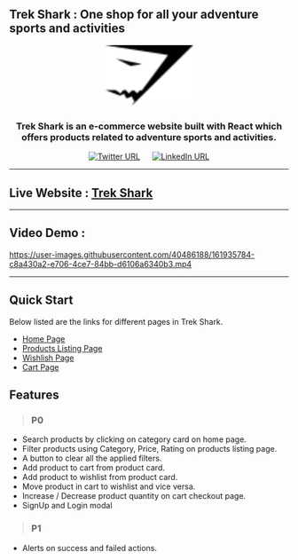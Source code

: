 ## Trek Shark : One shop for all your adventure sports and activities

<div align="center">
  <img alt="trekshark_logo" src="./src/assets/images/logo/logo.svg" height="110px" width="160px" />
  <h3>Trek Shark is an e-commerce website built with React which offers products related to adventure sports and activities.</h3>

[![Twitter URL](https://img.shields.io/twitter/url/https/twitter.com/abhi__tanwar.svg?style=social&label=Follow%20%40abhi__tanwar)](https://twitter.com/abhi__tanwar)
&emsp;
[![LinkedIn URL](https://img.shields.io/badge/LinkedIn-0077B5?style=social&logo=linkedin&logoColor=blue&label=Follow%20%40abhishek)](https://www.linkedin.com/in/abhishek-tanwar-954a6b169/)

</div>

---

## Live Website : [Trek Shark](https://trekshark.netlify.app/)

---

## Video Demo : 

https://user-images.githubusercontent.com/40486188/161935784-c8a430a2-e706-4ce7-84bb-d6106a6340b3.mp4


---

## Quick Start

Below listed are the links for different pages in Trek Shark.

- [Home Page](https://trekshark.netlify.app/)
- [Products Listing Page](https://trekshark.netlify.app/products)
- [Wishlish Page](https://trekshark.netlify.app/wishlist)
- [Cart Page](https://trekshark.netlify.app/cart)

## Features

>### P0

- Search products by clicking on category card on home page.
- Filter products using Category, Price, Rating on products listing page.
- A button to clear all the applied filters.
- Add product to cart from product card.
- Add product to wishlist from product card.
- Move product in cart to wishlist and vice versa.
- Increase / Decrease product quantity on cart checkout page.
- SignUp and Login modal

>### P1
- Alerts on success and failed actions.

